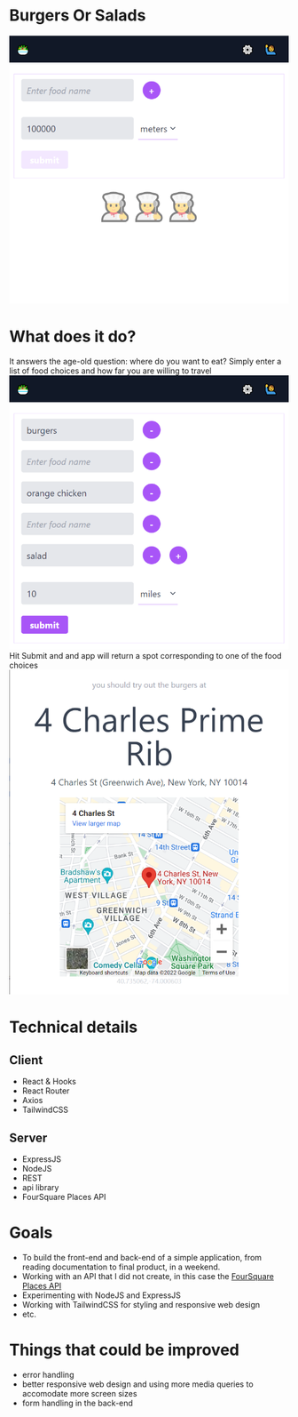# Burgers Or Salads

![start_screen](/start_screen.png)

# What does it do?

It answers the age-old question: where do you want to eat?
Simply enter a list of food choices and how far you are willing to travel
![selection_screen](/selection_screen.png)
Hit Submit and and app will return a spot corresponding to one of the food choices
![result_screen](/result_screen.png)

# Technical details

## Client

- React & Hooks
- React Router
- Axios
- TailwindCSS

## Server

- ExpressJS
- NodeJS
- REST
- api library
- FourSquare Places API

# Goals

- To build the front-end and back-end of a simple application, from reading documentation to final product, in a weekend.
- Working with an API that I did not create, in this case the [FourSquare Places API](https://developer.foursquare.com/docs/places-api-overview)
- Experimenting with NodeJS and ExpressJS
- Working with TailwindCSS for styling and responsive web design
- etc.

# Things that could be improved

- error handling
- better responsive web design and using more media queries to accomodate more screen sizes
- form handling in the back-end
